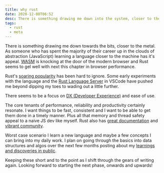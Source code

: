 ```yaml
---
title: why rust
date: 2020-12-08T06:52
desc: There is something drawing me down into the system, closer to the metal. As someone who has spent the majority of their time up in the clouds of abstraction (JavaScript) learning a language closer to the machine has its appeal.
tags:
  - rust
  - meta
---
```


There is something drawing me down towards the bits, closer to the metal. As someone who has spent the majority of their career up in the clouds of abstraction (JavaScript) learning a language closer to the machine has it's appeal. [WASM](https://webassembly.org/) is knocking at the door of the modern browser and Rust seems to gel well with next this chapter in browser performance.

Rust's [soaring popularity](https://insights.stackoverflow.com/survey/2020#technology-most-loved-dreaded-and-wanted-languages-loved) has been hard to ignore. Some early experiments with the language and the [Rust Language Server](https://github.com/rust-lang/rls) in VSCode have pushed me beyond dipping my toes to wading out a little further.

There seems to be a focus on [DX (Developer Experience)](https://twitter.com/mahemoff/status/1947230411948032) and ease of use.

The core tenants of performance, reliability and productivity certainly resonate. I want things to be fast, consistent and I want to be able to get them done in a timely manner. Plus all that memory and thread safety appeal to a naive JS dev like myself. Rust also has [great documentation](https://doc.rust-lang.org/std/index.html) and [vibrant community](https://www.rust-lang.org/community).

Worst case scenario I learn a new language and maybe a few concepts I can bring into my daily work. I plan on going through the basics into data structures and algos over the next few months posting about my [learnings and discoveries in public](https://www.swyx.io/learn-in-public/). 

Keeping these short and to the point as I shift through the gears of writing again. Looking forward to starting the next phase, onwards and upwards!
